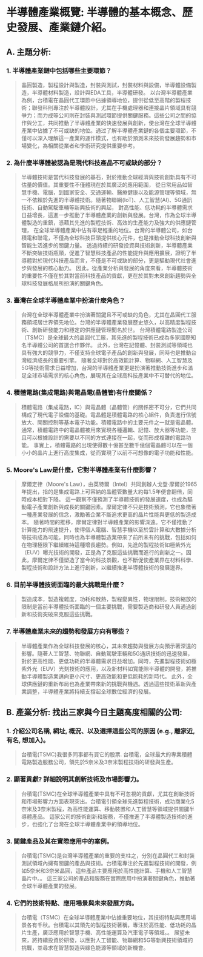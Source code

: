# 半導體產業概覽: 半導體的基本概念、歷史發展、產業鏈介紹。

## **A. 主題分析:**

### 1. **半導體產業鏈中包括哪些主要環節？**
   
> 晶圓製造，製程設計與製造，封裝與測試，封裝材料與設備，半導體設備製造，半導體材料製造，設計與EDA工具，半導體研發。
> 以台灣半導體產業為例，台積電在晶圓代工環節中佔據領導地位，提供從低至高階的製程技術；聯發科則專注於半導體設計，尤其在手機處理器和連接晶片領域具有競爭力；而力成等公司則在封裝與測試環節提供關鍵服務。這些公司之間的協作與分工，共同推動了半導體產業的快速發展與創新，使台灣在全球半導體產業中佔據了不可或缺的地位。通过了解半導體產業鏈的各個主要環節，不僅可以深入理解這一產業的運作模式，也有助於預測未來技術發展趨勢和市場變化，為相關從業者和學術研究提供重要參考。

### 2. **為什麼半導體被認為是現代科技產品不可或缺的部分？**

> 半導體技術是當代科技發展的基石，對於推動全球經濟與技術創新具有不可估量的價值。其重要性不僅體現在於其廣泛的應用範圍，
> 從日常用品如智慧手機、電腦，到國家安全、交通運輸、醫療健康以及能源管理等領域，無一不依賴於先進的半導體技術。隨著物聯網(IoT)、人工智慧(AI)、5G通訊技術、自動駕駛車輛等新興技術的興起，
> 對高性能、低功耗的半導體需求日益增長，這進一步推動了半導體產業的創新與發展。台灣，作為全球半導體製造的重鎮，憑藉其先進的製程技術、高效的生產能力及強大的供應鏈管理，
> 在全球半導體產業中佔有舉足輕重的地位。台灣的半導體公司，如台積電和聯電，不僅為全球科技巨頭提供核心元件，也是推動全球科技創新與智能生活進步的關鍵力量。
> 透過持續的研發投資與技術創新，半導體產業不斷突破技術瓶頸，促進了智慧科技產品的性能提升與應用擴展，證明了半導體對於現代科技產品而言，不僅是不可或缺的部分，更是驅動現代社會進步與發展的核心動力。
> 因此，從產業分析與發展的角度來看，半導體技術的重要性不僅在於其對當前科技產品的貢獻，更在於其對未來創新趨勢與全球科技發展格局所扮演的關鍵角色。

### 3. **臺灣在全球半導體產業中扮演什麼角色？**
> 台灣在全球半導體產業中扮演著關鍵且不可或缺的角色，尤其在晶圓代工服務領域居世界領先地位。台灣的半導體產業發展歷史悠久，以高精度製程技術、創新研發能力和穩定的供應鏈管理聞名於世。
> 台灣積體電路製造公司（TSMC）是全球最大的晶圓代工廠，其先進的製程技術已成為多家國際知名半導體公司的首選合作夥伴。
> 此外，台灣在記憶體、封裝測試等領域也具有強大的競爭力，不僅支持全球電子產品的創新與發展，同時也是推動台灣經濟成長的重要引擎。
> 隨著全球對於高效能計算、物聯網、人工智慧及5G等技術需求日益增加，台灣的半導體產業更是扮演著推動技術進步和滿足全球市場需求的核心角色，展現其在全球高科技產業中不可替代的地位。

### 4. **積體電路(集成電路)與電晶電(晶體管)有什麼關係？**
> 積體電路（集成電路，IC）與電晶體（晶體管）的關係密不可分，它們共同構成了現代電子設備的基礎。電晶體是積體電路的核心組件，負責進行信號放大、開關控制等基本電子功能。積體電路中的主要元件之一就是電晶體。通常，積體電路中的電晶體被用來實現各種邏輯、記憶、放大器等功能，並且可以根據設計的需要以不同的方式連接在一起，從而形成複雜的電路功能。
事實上，積體電路的出現使得數十億甚至數千億個電晶體可以在一個小小的晶片上進行高度集成，從而實現了以前不可想像的電子功能和性能。

### 5. **Moore's Law是什麼，它對半導體產業有什麼影響？**
> 摩爾定律（Moore's Law），由英特爾（Intel）共同創辦人戈登·摩爾於1965年提出，指的是集成電路上可容納的晶體管數量大約每1.5年便會翻倍，同時成本相對下降。
> 這一觀察不僅預測了半導體技術的發展速度，也成為驅動電子產業創新與成長的關鍵因素。摩爾定律不只是技術預測，它也象徵著一種產業發展的信念，激勵著企業不斷追求更高的晶片性能與更低的製造成本。
> 隨著時間的推移，摩爾定律對半導體產業的影響深遠。它不僅推動了計算能力的飛速提升，使得個人電腦、智慧手機以至於雲計算和大數據分析等技術成為可能，同時也為半導體製造業帶來了前所未有的挑戰，包括如何在物理極限下繼續維持這種增長趨勢。例如，先進的製程技術如極紫外光（EUV）曝光技術的開發，正是為了克服這些挑戰而進行的創新之一。因此，摩爾定律不僅塑造了當今的科技景觀，也不斷促使產業界在材料科學、製程技術和設計方法上進行創新，以繼續推進半導體技術的發展邊界。

### 6. **目前半導體技術面臨的最大挑戰是什麼？**
> 製造成本，製造複雜度，功耗和散熱，製程變異性，物理限制。技術縮放的限制是當前半導體技術面臨的一個主要挑戰，需要製造商和研發人員通過創新和技術突破來克服這些挑戰。

### 7. **半導體產業未來的趨勢和發展方向有哪些？**
>半導體產業作為全球科技發展的核心，其未來趨勢與發展方向預示著深遠的影響。隨著人工智慧、物聯網、自動駕駛車輛和5G通訊技術的迅速發展，對於更高性能、更低功耗的半導體需求日益增加。同時，先進製程技術如極紫外光（EUV）光刻技術的應用，以及新材料如寬能隙半導體的開發，將推動半導體製造業邁向更小尺寸、更高效能和更低能耗的新時代。
> 此外，全球供應鏈的重新布局也為產業帶來新的挑戰與機遇。透過這些技術革新與產業調整，半導體產業將持續支撐起全球數位經濟的發展。

## B. 產業分析: 找出三家與今日主題高度相關的公司:

### 1. **介紹公司名稱, 網址, 概況、以及選擇這些公司的原因 (e.g., 離家近, 有名, 想加入)。**
> 台積電(TSMC)我很多同事都有買它的股票.
> 台積電，全球最大的專業積體電路製造服務公司，領先於5奈米及3奈米製程技術的研發與生產。
   
### 2. **顯著貢獻? 詳細說明其創新技術及市場影響力。**
> 台積電(TSMC)在全球半導體產業中具有不可忽視的貢獻，尤其在創新技術和市場影響力方面表現突出。台積電引領全球先進製程技術，成功商業化5奈米及3奈米製程，為高性能運算、移動裝置和人工智慧等領域提供關鍵半導體產品。
> 這家公司的技術創新和服務，不僅推進了半導體製造技術的進步，也強化了台灣在全球半導體產業中的領導地位。
  
### 3. **關鍵產品及其在實際應用中的案例。**
> 台積電(TSMC)是台灣半導體產業的重要的支柱之，分別在晶圓代工和封裝測試領域內擁有關鍵的產品與技術。台積電專注於先進製程技術的開發，例如5奈米和3奈米晶圓，這些產品主要應用於高性能計算、手機和人工智慧晶片中。。
> 這三家公司的產品和服務在實際應用中扮演著關鍵角色，推動著全球半導體產業的發展。
   
### 4. **它們的技術特點、應用場景與未來發展方向。**
> 台積電（TSMC）在全球半導體產業中佔據重要地位，其技術特點與應用場景各有千秋。台積電以其領先的製程技術著稱，專注於高性能、低功耗的晶片生產，廣泛應用於智慧手機、高性能運算及汽車電子等領域。。
> 展望未來，將持續投資於研發，以應對人工智能、物聯網和5G等新興技術領域的挑戰，並尋求在智慧製造與綠色能源等領域的新機會。     
